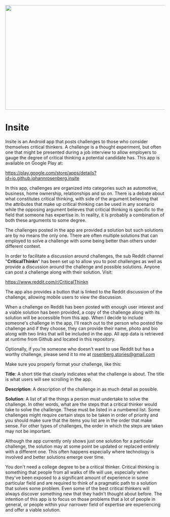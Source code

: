 <p align="center">
    <img src="../../blob/main/images/insite-screenshot-2560x1020.jpg" width="1280" height="331" />
</p>

# Insite

Insite is an Android app that posts challenges to those who consider themselves critical thinkers. A challenge is a thought experiment, but often one that might be presented during a job interview to allow employers to gauge the degree of critical thinking a potential candidate has. This app is available on Google Play at:

https://play.google.com/store/apps/details?id=io.github.johannrosenberg.insite

In this app, challenges are organized into categories such as automotive, business, home ownership, relationships and so on. There is a debate about what constitutes critical thinking, with side of the argument believing that the attributes that make up critical thinking can be used in any scenario while the opposing argument believes that criticial thinking is specific to the field that someone has expertise in. In reality, it is probably a combination of both these arguments to some degree.

The challenges posted in the app are provided a solution but such solutions are by no means the only one. There are often multiple solutions that can employed to solve a challenge with some being better than others under different context.

In order to facilitate a discussion around challenges, the sub Reddit channel "**CriticalThinkn**" has been set up to allow you to post challenges as well as provide a discussion around the challenge and possible solutions. Anyone can post a challenge along with their solution. Visit:

https://www.reddit.com/r/CriticalThinkn

The app also provides a button that is linked to the Reddit discussion of the challenge, allowing mobile users to view the discussion.

When a challenge on Reddit has been posted with enough user interest and a viable solution has been provided, a copy of the challenge along with its solution will be accessible from this app.  When I decide to include someone's challenge in the app, I'll reach out to the person who posted the challenge and if they choose, they can provide their name, photo and bio along with two links that will be included in the app. All app data is retrieved at runtime from Github and located in this repository.

Optionally, if you're someone who doesn't want to use Reddit but has a worthy challenge, please send it to me at rosenberg.stories@gmail.com

Make sure you properly format your challenge, like this:

**Title**: A short title that clearly indicates what the challenge is about. The title is what users will see scrolling in the app.

**Description**: A description of the challenge in as much detail as possible.

**Solution**: A list of all the things a person must undertake to solve the challenge. In other words, what are the steps that a critical thinker would take to solve the challenge. These must be listed in a numbered list. Some challenges might require certain steps to be taken in order of priority and you should make sure that the items you list are in the order that make sense. For other types of challenges, the order in which the steps are taken may not be important.

Although the app currently only shows just one solution for a particular challenge, the solution may at some point be updated or replaced entirely with a different one. This often happens especially where technology is involved and better solutions emerge over time.



You don't need a college degree to be a critical thinker. Critical thinking is something that people from all walks of life will use, especially when they've been exposed to a significant amount of experience in some particular field and are required to think of a pragmatic path to a solution that solves some problem. Even some of the best critical thinkers will always discover something new that they hadn't thought about before. The intention of this app is to focus on those problems that a lot of people in general, or people within your narrower field of expertise are experiencing and offer a viable solution.